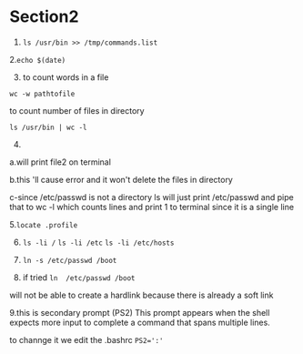 # Section2
1. `ls /usr/bin >> /tmp/commands.list`

2.`echo $(date)`

3. to count words in a file

`wc -w pathtofile`

to count number of files in directory 

`ls /usr/bin | wc -l`

4.

a.will print file2 on terminal

b.this 'll cause error and it won't delete the files in directory 

c-since /etc/passwd is not a directory ls will just print /etc/passwd and pipe that to wc -l which counts lines and print 1 to terminal since it is a single line 

5.`locate .profile`

6. `ls -li /` `ls -li /etc`  `ls -li /etc/hosts`

7. `ln -s /etc/passwd /boot`

8.   if tried `ln  /etc/passwd /boot`

will not be able to create a hardlink because there is already a soft link 

9.this is secondary prompt (PS2) This prompt appears when the shell expects more input to complete a command that spans multiple lines.

to channge it we edit the .bashrc `PS2=':'`


